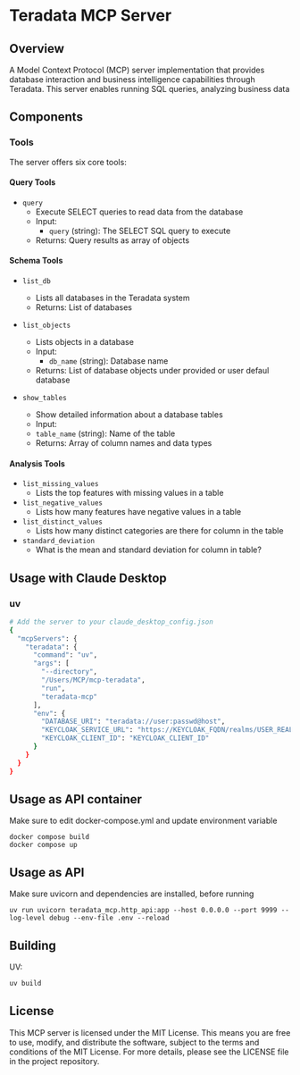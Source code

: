 # Teradata MCP Server

## Overview
A Model Context Protocol (MCP) server implementation that provides database interaction and business intelligence capabilities through Teradata. This server enables running SQL queries, analyzing business data

## Components

### Tools
The server offers six core tools:

#### Query Tools
- `query`
   - Execute SELECT queries to read data from the database
   - Input:
     - `query` (string): The SELECT SQL query to execute
   - Returns: Query results as array of objects

#### Schema Tools
- `list_db`
   - Lists all databases in the Teradata system
   - Returns: List of databases

- `list_objects`
   - Lists objects in a database
   - Input:
     - `db_name` (string): Database name
   - Returns: List of database objects under provided or user defaul database

- `show_tables`
   - Show detailed information about a database tables
   - Input:
    - `table_name` (string): Name of the table
   - Returns: Array of column names and data types

#### Analysis Tools
- `list_missing_values`
    - Lists the top features with missing values in a table
- `list_negative_values`
    - Lists how many features have negative values in a table
- `list_distinct_values`
    - Lists how many distinct categories are there for column in the table
- `standard_deviation`
    -  What is the mean and standard deviation for column in table?

## Usage with Claude Desktop

### uv

```bash
# Add the server to your claude_desktop_config.json
{
  "mcpServers": {
    "teradata": {
      "command": "uv",
      "args": [
        "--directory",
        "/Users/MCP/mcp-teradata",
        "run",
        "teradata-mcp"
      ],
      "env": {
        "DATABASE_URI": "teradata://user:passwd@host",
        "KEYCLOAK_SERVICE_URL": "https://KEYCLOAK_FQDN/realms/USER_REALM/.well-known/openid-configuration",
        "KEYCLOAK_CLIENT_ID": "KEYCLOAK_CLIENT_ID"
      }
    }
  }
}
```
## Usage as API container
Make sure to edit docker-compose.yml and update environment variable
```
docker compose build
docker compose up
```

## Usage as API
Make sure uvicorn and dependencies are installed, before running 
```
uv run uvicorn teradata_mcp.http_api:app --host 0.0.0.0 --port 9999 --log-level debug --env-file .env --reload
```

## Building

UV:

```bash
uv build
```

## License

This MCP server is licensed under the MIT License. This means you are free to use, modify, and distribute the software, subject to the terms and conditions of the MIT License. For more details, please see the LICENSE file in the project repository.